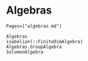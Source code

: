 # Algebras
```@index
Pages=["algebras.md"]
```

```@docs
Algebras
isabelian(::FiniteDimAlgebra)
Algebras.GroupAlgebra
SolomonAlgebra

